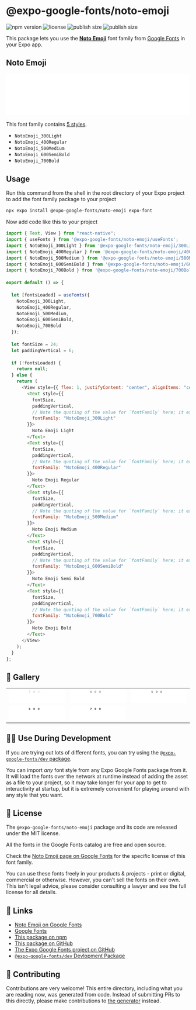 # @expo-google-fonts/noto-emoji

![npm version](https://flat.badgen.net/npm/v/@expo-google-fonts/noto-emoji)
![license](https://flat.badgen.net/github/license/expo/google-fonts)
![publish size](https://flat.badgen.net/packagephobia/install/@expo-google-fonts/noto-emoji)
![publish size](https://flat.badgen.net/packagephobia/publish/@expo-google-fonts/noto-emoji)

This package lets you use the [**Noto Emoji**](https://fonts.google.com/specimen/Noto+Emoji) font family from [Google Fonts](https://fonts.google.com/) in your Expo app.

## Noto Emoji

![Noto Emoji](./font-family.png)

This font family contains [5 styles](#-gallery).

- `NotoEmoji_300Light`
- `NotoEmoji_400Regular`
- `NotoEmoji_500Medium`
- `NotoEmoji_600SemiBold`
- `NotoEmoji_700Bold`

## Usage

Run this command from the shell in the root directory of your Expo project to add the font family package to your project

```sh
npx expo install @expo-google-fonts/noto-emoji expo-font
```

Now add code like this to your project

```js
import { Text, View } from "react-native";
import { useFonts } from '@expo-google-fonts/noto-emoji/useFonts';
import { NotoEmoji_300Light } from '@expo-google-fonts/noto-emoji/300Light';
import { NotoEmoji_400Regular } from '@expo-google-fonts/noto-emoji/400Regular';
import { NotoEmoji_500Medium } from '@expo-google-fonts/noto-emoji/500Medium';
import { NotoEmoji_600SemiBold } from '@expo-google-fonts/noto-emoji/600SemiBold';
import { NotoEmoji_700Bold } from '@expo-google-fonts/noto-emoji/700Bold';

export default () => {

  let [fontsLoaded] = useFonts({
    NotoEmoji_300Light, 
    NotoEmoji_400Regular, 
    NotoEmoji_500Medium, 
    NotoEmoji_600SemiBold, 
    NotoEmoji_700Bold
  });

  let fontSize = 24;
  let paddingVertical = 6;

  if (!fontsLoaded) {
    return null;
  } else {
    return (
      <View style={{ flex: 1, justifyContent: "center", alignItems: "center" }}>
        <Text style={{
          fontSize,
          paddingVertical,
          // Note the quoting of the value for `fontFamily` here; it expects a string!
          fontFamily: "NotoEmoji_300Light"
        }}>
          Noto Emoji Light
        </Text>
        <Text style={{
          fontSize,
          paddingVertical,
          // Note the quoting of the value for `fontFamily` here; it expects a string!
          fontFamily: "NotoEmoji_400Regular"
        }}>
          Noto Emoji Regular
        </Text>
        <Text style={{
          fontSize,
          paddingVertical,
          // Note the quoting of the value for `fontFamily` here; it expects a string!
          fontFamily: "NotoEmoji_500Medium"
        }}>
          Noto Emoji Medium
        </Text>
        <Text style={{
          fontSize,
          paddingVertical,
          // Note the quoting of the value for `fontFamily` here; it expects a string!
          fontFamily: "NotoEmoji_600SemiBold"
        }}>
          Noto Emoji Semi Bold
        </Text>
        <Text style={{
          fontSize,
          paddingVertical,
          // Note the quoting of the value for `fontFamily` here; it expects a string!
          fontFamily: "NotoEmoji_700Bold"
        }}>
          Noto Emoji Bold
        </Text>
      </View>
    );
  }
};
```

## 🔡 Gallery


||||
|-|-|-|
|![NotoEmoji_300Light](./300Light/NotoEmoji_300Light.ttf.png)|![NotoEmoji_400Regular](./400Regular/NotoEmoji_400Regular.ttf.png)|![NotoEmoji_500Medium](./500Medium/NotoEmoji_500Medium.ttf.png)||
|![NotoEmoji_600SemiBold](./600SemiBold/NotoEmoji_600SemiBold.ttf.png)|![NotoEmoji_700Bold](./700Bold/NotoEmoji_700Bold.ttf.png)|||


## 👩‍💻 Use During Development

If you are trying out lots of different fonts, you can try using the [`@expo-google-fonts/dev` package](https://github.com/expo/google-fonts/tree/master/font-packages/dev#readme).

You can import _any_ font style from any Expo Google Fonts package from it. It will load the fonts over the network at runtime instead of adding the asset as a file to your project, so it may take longer for your app to get to interactivity at startup, but it is extremely convenient for playing around with any style that you want.


## 📖 License

The `@expo-google-fonts/noto-emoji` package and its code are released under the MIT license.

All the fonts in the Google Fonts catalog are free and open source.

Check the [Noto Emoji page on Google Fonts](https://fonts.google.com/specimen/Noto+Emoji) for the specific license of this font family.

You can use these fonts freely in your products & projects - print or digital, commercial or otherwise. However, you can't sell the fonts on their own. This isn't legal advice, please consider consulting a lawyer and see the full license for all details.

## 🔗 Links

- [Noto Emoji on Google Fonts](https://fonts.google.com/specimen/Noto+Emoji)
- [Google Fonts](https://fonts.google.com/)
- [This package on npm](https://www.npmjs.com/package/@expo-google-fonts/noto-emoji)
- [This package on GitHub](https://github.com/expo/google-fonts/tree/master/font-packages/noto-emoji)
- [The Expo Google Fonts project on GitHub](https://github.com/expo/google-fonts)
- [`@expo-google-fonts/dev` Devlopment Package](https://github.com/expo/google-fonts/tree/master/font-packages/dev)

## 🤝 Contributing

Contributions are very welcome! This entire directory, including what you are reading now, was generated from code. Instead of submitting PRs to this directly, please make contributions to [the generator](https://github.com/expo/google-fonts/tree/master/packages/generator) instead.
